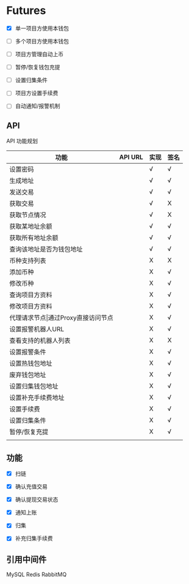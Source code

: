 # Futures

* [x] 单一项目方使用本钱包 
* [ ] 多个项目方使用本钱包 
* [ ] 项目方管理自动上币
* [ ] 暂停/恢复钱包充提
* [ ] 设置归集条件
* [ ] 项目方设置手续费
* [ ] 自动通知/报警机制



## API

API 功能规划

| 功能                                | API URL | 实现 | 签名 |
| ----------------------------------- | ------- | ---- | ---- |
| 设置密码                            |         | √    | √    |
| 生成地址                            |         | √    | √    |
| 发送交易                            |         | √    | √    |
| 获取交易                            |         | √    | X    |
| 获取节点情况                        |         | √    | X    |
| 获取某地址余额                      |         | √    | √    |
| 获取所有地址余额                    |         | √    | √    |
| 查询该地址是否为钱包地址            |         | √    | √    |
| 币种支持列表                        |         | X    | X    |
| 添加币种                            |         | X    | √    |
| 修改币种                            |         | X    | √    |
| 查询项目方资料                      |         | X    | √    |
| 修改项目方资料                      |         | X    | √    |
| 代理请求节点\|通过Proxy直接访问节点 |         | X    | √    |
| 设置报警机器人URL                   |         | X    | √    |
| 查看支持的机器人列表                |         | X    | X    |
| 设置报警条件                        |         | X    | √    |
| 设置热钱包地址                      |         | X    | √    |
| 废弃钱包地址                        |         | X    | √    |
| 设置归集钱包地址                    |         | X    | √    |
| 设置补充手续费地址                  |         | X    | √    |
| 设置手续费                          |         | X    | √    |
| 设置归集条件                        |         | X    | √    |
| 暂停/恢复充提                       |         | X    | √    |
|                                     |         |      |      |

## 功能

* [x] 扫链
* [x] 确认充值交易
* [x] 确认提现交易状态
* [x] 通知上账
* [x] 归集
* [x] 补充归集手续费


## 引用中间件
MySQL
Redis
RabbitMQ
